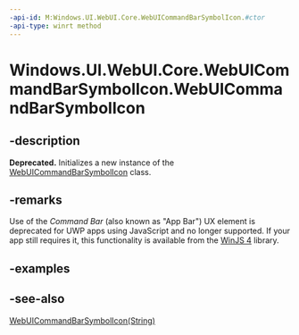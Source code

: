 ```yaml
---
-api-id: M:Windows.UI.WebUI.Core.WebUICommandBarSymbolIcon.#ctor
-api-type: winrt method
---
```


<!-- Method syntax
public WebUICommandBarSymbolIcon()
-->

# Windows.UI.WebUI.Core.WebUICommandBarSymbolIcon.WebUICommandBarSymbolIcon

## -description
**Deprecated.** Initializes a new instance of the [WebUICommandBarSymbolIcon](webuicommandbarsymbolicon.md) class.

## -remarks
Use of the *Command Bar* (also known as "App Bar") UX element is deprecated for UWP apps using JavaScript and no longer supported.
If your app still requires it, this functionality is available from the [WinJS 4](http://try.buildwinjs.com/#get) library.

## -examples

## -see-also
[WebUICommandBarSymbolIcon(String)](webuicommandbarsymbolicon_webuicommandbarsymbolicon_290278668.md)
